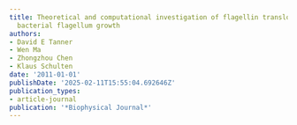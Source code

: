 ```yaml
---
title: Theoretical and computational investigation of flagellin translocation and
  bacterial flagellum growth
authors:
- David E Tanner
- Wen Ma
- Zhongzhou Chen
- Klaus Schulten
date: '2011-01-01'
publishDate: '2025-02-11T15:55:04.692646Z'
publication_types:
- article-journal
publication: '*Biophysical Journal*'
---
```

